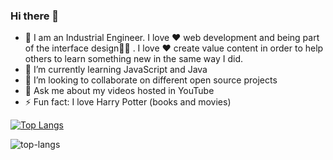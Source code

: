 ### Hi there 👋

- 🔭 I am an Industrial Engineer. I love ❤ web development and being part of the interface design👨‍💻 . I love ❤ create value content in order to help others to learn something new in the same way I did. 
- 🌱 I’m currently learning JavaScript and Java
- 👯 I’m looking to collaborate on different open source projects
- 💬 Ask me about my videos hosted in YouTube
- ⚡ Fun fact: I love Harry Potter (books and movies)

[![Top Langs](https://github-readme-stats.vercel.app/api/top-langs/?username=raulsr92)](https://github.com/raulsr92/github-readme-stats)

![top-langs](https://github-readme-stats.vercel.app/api/top-langs?username=raulsr92&show_icons=true&theme=radical)
